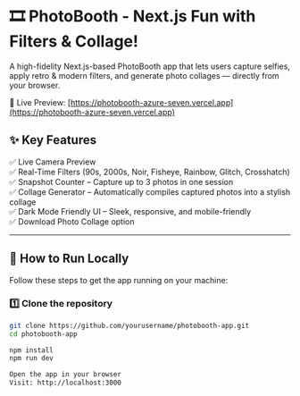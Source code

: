 # 🎞️ PhotoBooth - Next.js Fun with Filters & Collage!

A high-fidelity Next.js-based PhotoBooth app that lets users capture selfies, apply retro & modern filters, and generate photo collages — directly from your browser.

🔗 Live Preview: [https://photobooth-azure-seven.vercel.app](https://photobooth-azure-seven.vercel.app)

## ✨ Key Features

✅ Live Camera Preview  
✅ Real-Time Filters (90s, 2000s, Noir, Fisheye, Rainbow, Glitch, Crosshatch)  
✅ Snapshot Counter – Capture up to 3 photos in one session  
✅ Collage Generator – Automatically compiles captured photos into a stylish collage  
✅ Dark Mode Friendly UI – Sleek, responsive, and mobile-friendly  
✅ Download Photo Collage option  

---

## 🚀 How to Run Locally

Follow these steps to get the app running on your machine:

### 1️⃣ Clone the repository
```bash
git clone https://github.com/yourusername/photobooth-app.git
cd photobooth-app

npm install
npm run dev

Open the app in your browser
Visit: http://localhost:3000


